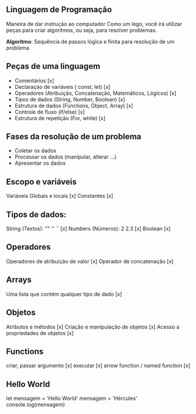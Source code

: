 ## Linguagem de Programação
Maneira de dar instrução ao computador
Como um lego, você irá utilizar peças para criar algoritmos, ou seja, para resolver problemas.

**Algoritmo**: Sequência de passos lógica e finita para resolução de um problema

## Peças de uma linguagem
- Comentários [x]
- Declaração de variáveis ( const, let) [x]
- Operadores (Atribuição, Concatenação, Matemáticos, Lógicos) [x]
- Tipos de dados (String, Number, Boolean) [x]
- Estrutura de dados (Functions, Object, Array) [x]
- Controle de fluxo (if/else) [x]
- Estrutura de repetição (For, while) [x]

## Fases da resolução de um problema
- Coletar os dados
- Processar os dados (manipular, alterar ...)
- Apresentar os dados

## Escopo e variáveis
Variáveis Globais e locais [x]
Constantes [x]

## Tipos de dados: 
String (Textos): "" '' `` [x]
Numbers (Números): 2 2.3 [x]
Boolean [x]

## Operadores 
Operadores de atribuição de valor [x]
Operador de concatenação [x]

## Arrays
Uma lista que contém qualquer tipo de dado [x]

## Objetos
Atributos e métodos [x]
Criação e manipulação de objetos [x]
Acesso a propriedades de objetos [x]

## Functions
criar, passar argumento [x]
executar [x]
arrow function / named function [x]


## Hello World 
let mensagem = 'Hello World'
mensagem = 'Hércules'
console.log(mensagem)
